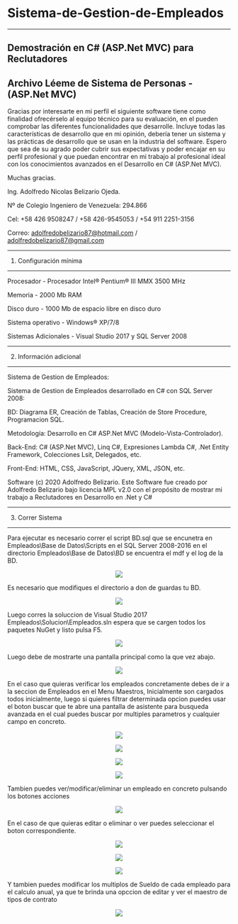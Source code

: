 # Sistema-de-Gestion-de-Empleados
---------------------------------

Demostración en C# (ASP.Net MVC) para Reclutadores
--------------------------------------------------

Archivo Léeme de Sistema de Personas - (ASP.Net MVC)
----------------------------------------------------

Gracias por interesarte en mi perfil el siguiente software tiene como finalidad ofrecérselo al equipo técnico para su evaluación, en el pueden comprobar las diferentes funcionalidades que desarrolle.
Incluye todas las características de desarrollo que en mi opinión, debería tener un sistema y las prácticas de desarrollo que se usan en la industria del software.
Espero que sea de su agrado poder cubrir sus expectativas y poder encajar en su perfil profesional y que puedan encontrar en mi trabajo al profesional ideal con los conocimientos avanzados en el Desarrollo en C# (ASP.Net MVC).

Muchas gracias.

Ing. Adolfredo Nicolas Belizario Ojeda.

Nº de Colegio Ingeniero de Venezuela: 294.866

Cel: +58 426 9508247 / +58 426-9545053 / +54 911 2251-3156

Correo: adolfredobelizario87@hotmail.com / adolfredobelizario87@gmail.com

-----------------------
1. Configuración mínima
-----------------------


Procesador 	 			- Procesador Intel® Pentium® III MMX 3500 MHz

Memoria		 			- 2000 Mb RAM

Disco duro	 			- 1000 Mb de espacio libre en disco duro

Sistema operativo		- Windows® XP/7/8

Sistemas Adicionales 	- Visual Studio 2017 y SQL Server 2008


---------------------------------------
2. Información adicional
---------------------------------------

Sistema de Gestion de Empleados:

Sistema de Gestion de Empleados desarrollado en C# con SQL Server 2008: 

BD: Diagrama ER, Creación de Tablas, Creación de Store Procedure, Programacion SQL.

Metodología: Desarrollo en C# ASP.Net MVC (Modelo-Vista-Controlador).

Back-End: C# (ASP.Net MVC), Linq C#, Expresiones Lambda C#, .Net Entity Framework, Colecciones Lsit<Entidad>, Delegados, etc.

Front-End: HTML, CSS, JavaScript, JQuery, XML, JSON, etc. 

Software (c) 2020 Adolfredo Belizario. Este Software fue creado por Adolfredo Belizario bajo licencia MPL v2.0 con el propósito de mostrar mi trabajo a Reclutadores en Desarrollo en .Net y C#


-----------------------
3. Correr Sistema
-----------------------

Para ejecutar es necesario correr el script BD.sql que se encunetra en Empleados\Base de Datos\Scripts en el SQL Server 2008-2016 en el directorio Empleados\Base de Datos\BD se encuentra el mdf y el log de la BD.

<p align="center"><img src="MyImg/1.jpg"/></p>

Es necesario que modifiques el directorio a don de guardas tu BD.

<p align="center"><img src="MyImg/2.jpg" /></p>

Luego corres la soluccion de Visual Studio 2017 Empleados\Solucion\Empleados.sln espera que se cargen todos los paquetes NuGet y listo pulsa F5.

<p align="center"><img src="MyImg/3.jpg" /></p>

Luego debe de mostrarte una pantalla principal como la que vez abajo.

<p align="center"><img src="MyImg/4.jpg" /></p>

En el caso que quieras verificar los empleados concretamente debes de ir a la seccion de Empleados en el Menu Maestros, Inicialmente son cargados todos inicialmente, luego si quieres filtrar determinada opcion puedes usar el boton buscar que te abre una pantalla de asistente para busqueda avanzada en el cual puedes buscar por multiples parametros y cualquier campo en concreto.

<p align="center"><img src="MyImg/5.jpg" /></p>

<p align="center"><img src="MyImg/6.jpg" /></p>

<p align="center"><img src="MyImg/7.jpg" /></p>

<p align="center"><img src="MyImg/8.jpg" /></p>

Tambien puedes ver/modificar/eliminar un empleado en concreto pulsando los botones acciones

<p align="center"><img src="MyImg/9.jpg" /></p>

En el caso de que quieras editar o eliminar o ver puedes seleccionar el boton correspondiente.

<p align="center"><img src="MyImg/10.jpg" /></p>

<p align="center"><img src="MyImg/11.jpg" /></p>

<p align="center"><img src="MyImg/12.jpg" /></p>

Y tambien puedes modificar los multiplos de Sueldo de cada empleado para el calculo anual, ya que te brinda una opccion de editar y ver el maestro de tipos de contrato

<p align="center"><img src="MyImg/13.jpg" /></p>

